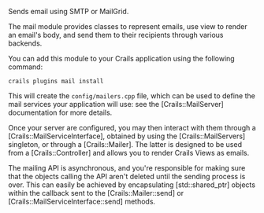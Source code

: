 Sends email using SMTP or MailGrid.

The mail module provides classes to represent emails, use view to render an email's body, and send them to their recipients through various backends.

You can add this module to your Crails application using the following command:

```
crails plugins mail install
```

This will create the `config/mailers.cpp` file, which can be used to define the mail services
your application will use: see the [Crails::MailServer] documentation for more details.
 
Once your server are configured, you may then interact with them through a [Crails::MailServiceInterface], obtained
by using the [Crails::MailServers] singleton, or through a [Crails::Mailer]. The latter is designed to be used from
a [Crails::Controller] and allows you to render Crails Views as emails.

The mailing API is asynchronous, and you're responsible for making sure that the objects calling the API
aren't deleted until the sending process is over. This can easily be achieved by encapsulating [std::shared_ptr]
objects within the callback sent to the [Crails::Mailer::send] or [Crails::MailServiceInterface::send] methods.
